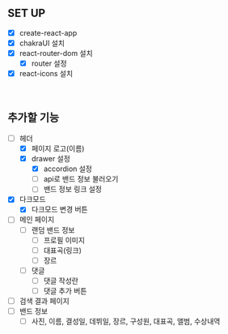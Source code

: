 ## SET UP

- [x] create-react-app
- [x] chakraUI 설치
- [x] react-router-dom 설치
  - [x] router 설정
- [x] react-icons 설치

<br>

## 추가할 기능

- [ ] 헤더
  - [x] 페이지 로고(이름)
  - [x] drawer 설정
    - [x] accordion 설정
    - [ ] api로 밴드 정보 불러오기
    - [ ] 밴드 정보 링크 설정
- [x] 다크모드
  - [x] 다크모드 변경 버튼
- [ ] 메인 페이지
  - [ ] 랜덤 밴드 정보
    - [ ] 프로필 이미지
    - [ ] 대표곡(링크)
    - [ ] 장르
  - [ ] 댓글
    - [ ] 댓글 작성란
    - [ ] 댓글 추가 버튼
- [ ] 검색 결과 페이지
- [ ] 밴드 정보
  - [ ] 사진, 이름, 결성일, 데뷔일, 장르, 구성원, 대표곡, 앨범, 수상내역
